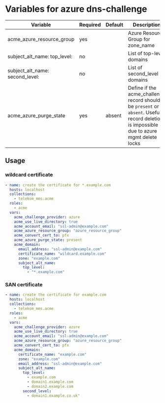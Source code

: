 # Variables for azure dns-challenge

| Variable                        | Required | Default | Description
|---------------------------------|----------|---------|------------
| acme_azure_resource_group       | yes      |         | Azure Resource Group for zone_name
| subject_alt_name: top_level:    | no       |         | List of top-level domains
| subject_alt_name: second_level: | no       |         | List of second_level domains
| acme_azure_purge_state          | yes      | absent  | Define if the acme_challenge record should be `present` or `absent`. Useful if record deletion is impossible due to azure mgmt delete locks

## Usage

### wildcard certificate

```yaml
- name: create the certificate for *.example.com
  hosts: localhost
  collections:
    - telekom_mms.acme
  roles:
    - acme
  vars:
    acme_challenge_provider: azure
    acme_use_live_directory: true
    acme_account_email: "ssl-admin@example.com"
    acme_azure_resource_group: "azure_resource_group"
    acme_convert_cert_to: pfx
    acme_azure_purge_state: present
    acme_domain:
      email_address: "ssl-admin@example.com"
      certificate_name: "wildcard.example.com"
      zone: "example.com"
      subject_alt_name:
        top_level:
          - "*.example.com"
```

### SAN certificate

```yaml
- name: create the certificate for example.com
  hosts: localhost
  collections:
    - telekom_mms.acme
  roles:
    - acme
  vars:
    acme_challenge_provider: azure
    acme_use_live_directory: true
    acme_account_email: "ssl-admin@example.com"
    acme_azure_resource_group: "azure_resource_group"
    acme_convert_cert_to: pfx
    acme_domain:
      certificate_name: "example.com"
      zone: "example.com"
      email_address: "ssl-admin@example.com"
      subject_alt_name:
        top_level:
          - example.com
          - domain1.example.com
          - domain2.example.com
        second_level:
          - domain1.example.co.uk"
```
